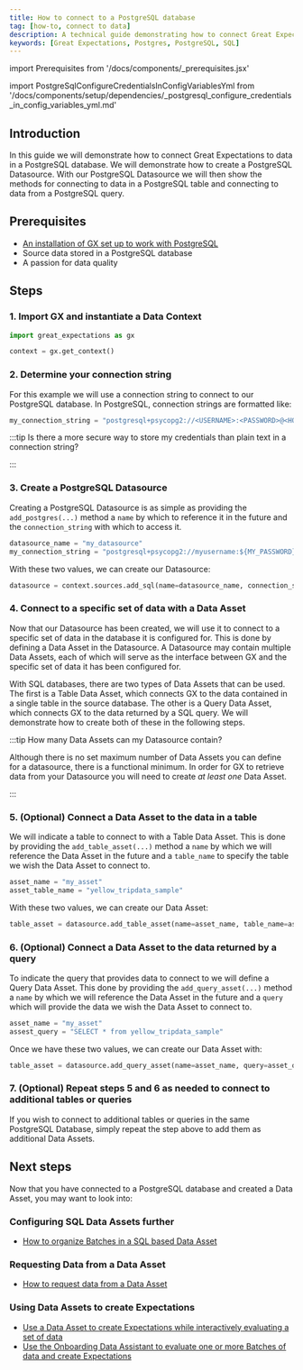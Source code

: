 ```yaml
---
title: How to connect to a PostgreSQL database
tag: [how-to, connect to data]
description: A technical guide demonstrating how to connect Great Expectations to data in a PostgreSQL database.
keywords: [Great Expectations, Postgres, PostgreSQL, SQL]
---
```


<!-- Import statements start here. -->
import Prerequisites from '/docs/components/_prerequisites.jsx'

import PostgreSqlConfigureCredentialsInConfigVariablesYml from '/docs/components/setup/dependencies/_postgresql_configure_credentials_in_config_variables_yml.md'

## Introduction

In this guide we will demonstrate how to connect Great Expectations to data in a PostgreSQL database.  We will demonstrate how to create a PostgreSQL Datasource.  With our PostgreSQL Datasource we will then show the methods for connecting to data in a PostgreSQL table and connecting to data from a PostgreSQL query.

## Prerequisites

<Prerequisites requirePython = {false} requireInstallation = {false} requireDataContext = {false} requireSourceData = {null} requireDatasource = {false} requireExpectationSuite = {false}>

- [An installation of GX set up to work with PostgreSQL](/docs/guides/setup/optional_dependencies/sql_databases/how_to_setup_gx_to_work_with_postgresql.md)
- Source data stored in a PostgreSQL database
- A passion for data quality

</Prerequisites> 

## Steps

### 1. Import GX and instantiate a Data Context

```python title="Python code"
import great_expectations as gx

context = gx.get_context()
```

### 2. Determine your connection string

For this example we will use a connection string to connect to our PostgreSQL database.  In PostgreSQL, connection strings are formatted like:

```python title="Python code"
my_connection_string = "postgresql+psycopg2://<USERNAME>:<PASSWORD>@<HOST>:<PORT>/<DATABASE>"
```

:::tip Is there a more secure way to store my credentials than plain text in a connection string?

<PostgreSqlConfigureCredentialsInConfigVariablesYml />

:::

### 3. Create a PostgreSQL Datasource

Creating a PostgreSQL Datasource is as simple as providing the `add_postgres(...)` method a `name` by which to reference it in the future and the `connection_string` with which to access it.

```python title="Python code"
datasource_name = "my_datasource"
my_connection_string = "postgresql+psycopg2://myusername:${MY_PASSWORD}@host:port/my_database"
```

With these two values, we can create our Datasource:

```python title="Python code"
datasource = context.sources.add_sql(name=datasource_name, connection_string=my_connection_string)
```

### 4. Connect to a specific set of data with a Data Asset

Now that our Datasource has been created, we will use it to connect to a specific set of data in the database it is configured for.  This is done by defining a Data Asset in the Datasource.  A Datasource may contain multiple Data Assets, each of which will serve as the interface between GX and the specific set of data it has been configured for.

With SQL databases, there are two types of Data Assets that can be used.  The first is a Table Data Asset, which connects GX to the data contained in a single table in the source database.  The other is a Query Data Asset, which connects GX to the data returned by a SQL query.  We will demonstrate how to create both of these in the following steps.  

:::tip How many Data Assets can my Datasource contain?

Although there is no set maximum number of Data Assets you can define for a datasource, there is a functional minimum.  In order for GX to retrieve data from your Datasource you will need to create *at least one* Data Asset.

:::

### 5. (Optional) Connect a Data Asset to the data in a table

We will indicate a table to connect to with a Table Data Asset.  This is done by providing the `add_table_asset(...)` method a `name` by which we will reference the Data Asset in the future and a `table_name` to specify the table we wish the Data Asset to connect to.

```python title="Python code"
asset_name = "my_asset"
asset_table_name = "yellow_tripdata_sample"
```

With these two values, we can create our Data Asset:

```python title="Python code"
table_asset = datasource.add_table_asset(name=asset_name, table_name=asset_table_name)
```

### 6. (Optional) Connect a Data Asset to the data returned by a query

To indicate the query that provides data to connect to we will define a Query Data Asset.  This done by providing the `add_query_asset(...)` method a `name` by which we will reference the Data Asset in the future and a `query` which will provide the data we wish the Data Asset to connect to.

```python title = "Python code"
asset_name = "my_asset"
assest_query = "SELECT * from yellow_tripdata_sample"
```

Once we have these two values, we can create our Data Asset with:

```python title="Python code"
table_asset = datasource.add_query_asset(name=asset_name, query=asset_query)
```

### 7. (Optional) Repeat steps 5 and 6 as needed to connect to additional tables or queries

If you wish to connect to additional tables or queries in the same PostgreSQL Database, simply repeat the step above to add them as additional Data Assets.

## Next steps

Now that you have connected to a PostgreSQL database and created a Data Asset, you may want to look into:

### Configuring SQL Data Assets further
- [How to organize Batches in a SQL based Data Asset](/docs/guides/connecting_to_your_data/fluent/data_assets/how_to_organize_batches_in_a_sql_based_data_asset.md)

### Requesting Data from a Data Asset
- [How to request data from a Data Asset](/docs/guides/connecting_to_your_data/fluent/batch_requests/how_to_request_data_from_a_data_asset.md)

### Using Data Assets to create Expectations
- [Use a Data Asset to create Expectations while interactively evaluating a set of data](/docs/guides/expectations/how_to_create_and_edit_expectations_with_instant_feedback_from_a_sample_batch_of_data.md)
- [Use the Onboarding Data Assistant to evaluate one or more Batches of data and create Expectations](/docs/guides/expectations/data_assistants/how_to_create_an_expectation_suite_with_the_onboarding_data_assistant.md)





